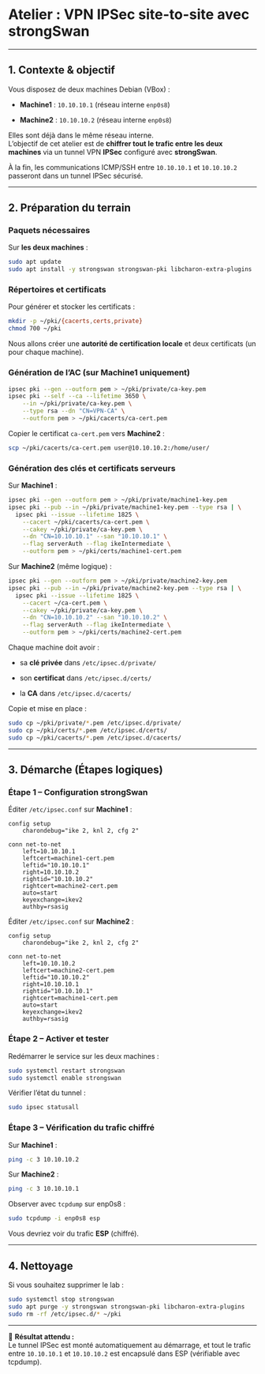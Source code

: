 

# Atelier : VPN IPSec site-to-site avec strongSwan

---

## 1. Contexte & objectif

Vous disposez de deux machines Debian (VBox) :

- **Machine1** : `10.10.10.1` (réseau interne `enp0s8`)

- **Machine2** : `10.10.10.2` (réseau interne `enp0s8`)

Elles sont déjà dans le même réseau interne.  
L’objectif de cet atelier est de **chiffrer tout le trafic entre les deux machines** via un tunnel VPN **IPSec** configuré avec **strongSwan**.

À la fin, les communications ICMP/SSH entre `10.10.10.1` et `10.10.10.2` passeront dans un tunnel IPSec sécurisé.

---

## 2. Préparation du terrain

### Paquets nécessaires

Sur **les deux machines** :

```bash
sudo apt update
sudo apt install -y strongswan strongswan-pki libcharon-extra-plugins
```

### Répertoires et certificats

Pour générer et stocker les certificats :

```bash
mkdir -p ~/pki/{cacerts,certs,private}
chmod 700 ~/pki
```

Nous allons créer une **autorité de certification locale** et deux certificats (un pour chaque machine).

### Génération de l’AC (sur Machine1 uniquement)

```bash
ipsec pki --gen --outform pem > ~/pki/private/ca-key.pem
ipsec pki --self --ca --lifetime 3650 \
    --in ~/pki/private/ca-key.pem \
    --type rsa --dn "CN=VPN-CA" \
    --outform pem > ~/pki/cacerts/ca-cert.pem
```

Copier le certificat `ca-cert.pem` vers **Machine2** :

```bash
scp ~/pki/cacerts/ca-cert.pem user@10.10.10.2:/home/user/
```

### Génération des clés et certificats serveurs

Sur **Machine1** :

```bash
ipsec pki --gen --outform pem > ~/pki/private/machine1-key.pem
ipsec pki --pub --in ~/pki/private/machine1-key.pem --type rsa | \
  ipsec pki --issue --lifetime 1825 \
    --cacert ~/pki/cacerts/ca-cert.pem \
    --cakey ~/pki/private/ca-key.pem \
    --dn "CN=10.10.10.1" --san "10.10.10.1" \
    --flag serverAuth --flag ikeIntermediate \
    --outform pem > ~/pki/certs/machine1-cert.pem
```

Sur **Machine2** (même logique) :

```bash
ipsec pki --gen --outform pem > ~/pki/private/machine2-key.pem
ipsec pki --pub --in ~/pki/private/machine2-key.pem --type rsa | \
  ipsec pki --issue --lifetime 1825 \
    --cacert ~/ca-cert.pem \
    --cakey ~/pki/private/ca-key.pem \
    --dn "CN=10.10.10.2" --san "10.10.10.2" \
    --flag serverAuth --flag ikeIntermediate \
    --outform pem > ~/pki/certs/machine2-cert.pem
```

Chaque machine doit avoir :

- sa **clé privée** dans `/etc/ipsec.d/private/`

- son **certificat** dans `/etc/ipsec.d/certs/`

- la **CA** dans `/etc/ipsec.d/cacerts/`

Copie et mise en place :

```bash
sudo cp ~/pki/private/*.pem /etc/ipsec.d/private/
sudo cp ~/pki/certs/*.pem /etc/ipsec.d/certs/
sudo cp ~/pki/cacerts/*.pem /etc/ipsec.d/cacerts/
```

---

## 3. Démarche (Étapes logiques)

### Étape 1 – Configuration strongSwan

Éditer `/etc/ipsec.conf` sur **Machine1** :

```
config setup
    charondebug="ike 2, knl 2, cfg 2"

conn net-to-net
    left=10.10.10.1
    leftcert=machine1-cert.pem
    leftid="10.10.10.1"
    right=10.10.10.2
    rightid="10.10.10.2"
    rightcert=machine2-cert.pem
    auto=start
    keyexchange=ikev2
    authby=rsasig
```

Éditer `/etc/ipsec.conf` sur **Machine2** :

```
config setup
    charondebug="ike 2, knl 2, cfg 2"

conn net-to-net
    left=10.10.10.2
    leftcert=machine2-cert.pem
    leftid="10.10.10.2"
    right=10.10.10.1
    rightid="10.10.10.1"
    rightcert=machine1-cert.pem
    auto=start
    keyexchange=ikev2
    authby=rsasig
```

### Étape 2 – Activer et tester

Redémarrer le service sur les deux machines :

```bash
sudo systemctl restart strongswan
sudo systemctl enable strongswan
```

Vérifier l’état du tunnel :

```bash
sudo ipsec statusall
```

### Étape 3 – Vérification du trafic chiffré

Sur **Machine1** :

```bash
ping -c 3 10.10.10.2
```

Sur **Machine2** :

```bash
ping -c 3 10.10.10.1
```

Observer avec `tcpdump` sur enp0s8 :

```bash
sudo tcpdump -i enp0s8 esp
```

Vous devriez voir du trafic **ESP** (chiffré).

---

## 4. Nettoyage

Si vous souhaitez supprimer le lab :

```bash
sudo systemctl stop strongswan
sudo apt purge -y strongswan strongswan-pki libcharon-extra-plugins
sudo rm -rf /etc/ipsec.d/* ~/pki
```

---

🔑 **Résultat attendu :**  
Le tunnel IPSec est monté automatiquement au démarrage, et tout le trafic entre `10.10.10.1` et `10.10.10.2` est encapsulé dans ESP (vérifiable avec tcpdump).


